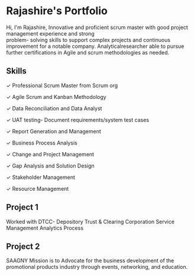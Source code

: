 # Rajashire's Portfolio

Hi, I'm Rajashire, Innovative and proficient scrum master with good project management experience and strong             
problem- solving skills to support complex projects and continuous improvement for a notable 
company. Analyticalresearcher able to pursue further certifications in Agile and scrum
methodologies as needed.

## Skills
✓ Professional Scrum Master from Scrum org 

✓ Agile Scrum and Kanban Methodology

✓ Data Reconciliation and Data Analyst

✓ UAT testing- Document requirements/system test cases

✓ Report Generation and Management

✓ Business Process Analysis

✓ Change and Project Management

✓ Gap Analysis and Solution Design

✓ Stakeholder Management

✓ Resource Management

## Project 1
Worked with DTCC- Depository Trust & Clearing Corporation Service Management 
Analytics Process

## Project 2
SAAGNY Mission is to Advocate for the business development of the promotional products industry 
through events, networking, and education.


